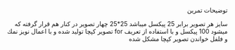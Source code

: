 <div  dir="rtl">
  


توضيحات تمرين 

سايز هر تصوير برابر 25 پيكسل ميباشد 25*25 چهار تصوير در كنار هم قرار گرفته كه ميشود 100 پيكسل و با استفاده از تعريف for تصوير كپچا توليد شده و با اعمال نويز نمك و فلفل خواندن تصوير كپچا مشكل شده  


</div>



